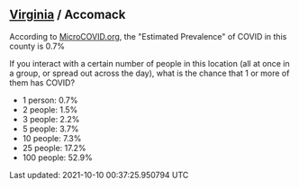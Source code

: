 
## [Virginia](/united-states/virginia) / Accomack

According to [MicroCOVID.org](http://microcovid.org),
the "Estimated Prevalence" of COVID in this county is 0.7%

If you interact with a certain number of people in this location
(all at once in a group, or spread out across the day), what is the chance that
1 or more of them has COVID?

- 1 person: 0.7%
- 2 people: 1.5%
- 3 people: 2.2%
- 5 people: 3.7%
- 10 people: 7.3%
- 25 people: 17.2%
- 100 people: 52.9%

Last updated: 2021-10-10 00:37:25.950794 UTC
